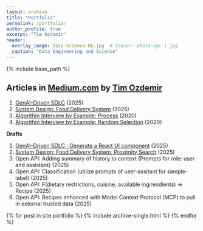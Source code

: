 ```yaml
---
layout: archive
title: "Portfolio"
permalink: /portfolio/
author_profile: true 
excerpt: "Tim Ozdemir"
header:
  overlay_image: Data-Science-BG.jpg  # teaser: photo-nyc-1.jpg
  caption: "Data Engineering and Science"
---
```


{% include base_path %}

Articles in [Medium.com](Medium.com) by [Tim Ozdemir](https://www.linkedin.com/in/hasantimucinozdemir)
------
1. [GenAI-Driven SDLC](https://ozdemirtim.medium.com/genai-driven-sdlc-d7b02c673bb0) (2025)
1. [System Design: Food Delivery System](https://medium.com/@ozdemirtim/system-design-food-delivery-system-217356c1988d) (2025)
1. [Algorithm Interview by Example: Process](https://medium.com/@ozdemirtim/algorithm-interview-by-example-process-d12a70202c9f) (2020)
1. [Algorithm Interview by Example: Random Selection](https://medium.com/@ozdemirtim/algorithm-interview-by-example-random-selection-42bf4aaad9e2) (2020)

**Drafts**
1. [GenAI-Driven SDLC : Generate a React UI component](https://medium.com/@ozdemirtim/genai-driven-sdlc-generate-a-react-ui-component-1746feb8d836) (2025) 
1. [System Design: Food Delivery System, Proximity Search](https://medium.com/@ozdemirtim/system-design-food-delivery-system-a08364d680cd) (2025)
1. Open API: Adding summary of history to context (Prompts for role: user and assistant) (2025)
1. Open API: Classification (utilize prompts of user-assitant for sample-label) (2025)
1. Open API: F(dietary restrictions, cuisine, available ingirendients) => Recipe (2025)
1. Open API: Recipes enhanced with Model Context Protocol (MCP) to pull in external trusted data (2025)

 
{% for post in site.portfolio %}
  {% include archive-single.html %}
{% endfor %} 
